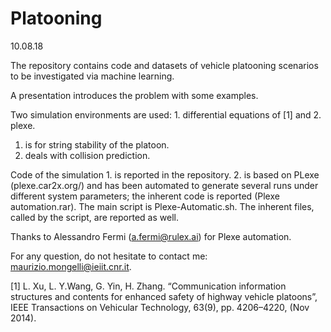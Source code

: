 # Platooning

10.08.18

The repository contains code and datasets of vehicle platooning scenarios to be investigated via machine learning. 

A presentation introduces the problem with some examples. 

Two simulation environments are used: 1. differential equations of [1] and 2. plexe. 
1. is for string stability of the platoon. 
2. deals with collision prediction. 

Code of the simulation 1. is reported in the repository. 
2. is based on PLexe (plexe.car2x.org/) and has been automated to generate several runs under different system parameters; the inherent code is reported (Plexe automation.rar). The main script is Plexe-Automatic.sh. The inherent files, called by the script, are reported as well.

Thanks to Alessandro Fermi (a.fermi@rulex.ai) for Plexe automation.

For any question, do not hesitate to contact me: maurizio.mongelli@ieiit.cnr.it.

[1] L. Xu, L. Y.Wang, G. Yin, H. Zhang. “Communication information structures and contents for enhanced safety of highway vehicle platoons”, IEEE Transactions on Vehicular Technology, 63(9), pp. 4206–4220, (Nov 2014).
